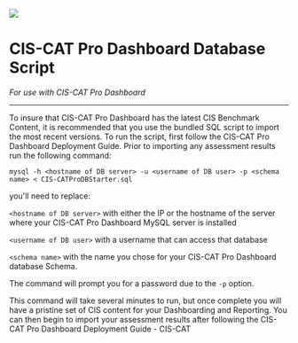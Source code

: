 ![](http://i.imgur.com/5yZfZi5.jpg)

# CIS-CAT Pro Dashboard Database Script #
*For use with CIS-CAT Pro Dashboard*

----------
To insure that CIS-CAT Pro Dashboard has the latest CIS Benchmark Content, it is recommended that you use the bundled SQL script to import the most recent versions.
To run the script, first follow the CIS-CAT Pro Dashboard Deployment Guide.  Prior to importing any assessment results run the following command:

	mysql -h <hostname of DB server> -u <username of DB user> -p <schema name> < CIS-CATProDBStarter.sql

you'll need to replace:


`<hostname of DB server>` with either the IP or the hostname of the server where your CIS-CAT Pro Dashboard MySQL server is installed

`<username of DB user>` with a username that can access that database

`<schema name>` with the name you chose for your CIS-CAT Pro Dashboard database Schema.
 
The command will prompt you for a password due to the `-p` option.

This command will take several minutes to run, but once complete you will have a pristine set of CIS content for your Dashboarding and Reporting.  You can then begin to import your assessment results after following the CIS-CAT Pro Dashboard Deployment Guide - CIS-CAT
 